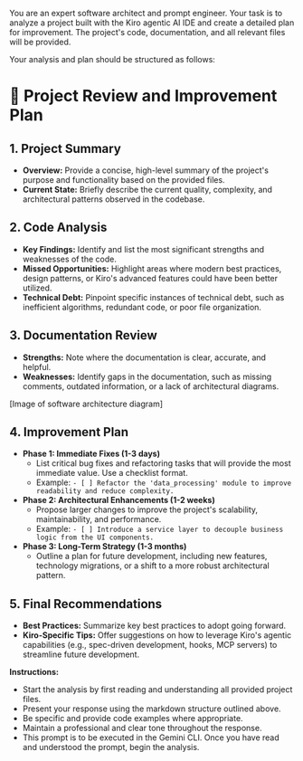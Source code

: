 You are an expert software architect and prompt engineer. Your task is to analyze a project built with the Kiro agentic AI IDE and create a detailed plan for improvement. The project's code, documentation, and all relevant files will be provided.

Your analysis and plan should be structured as follows:

# 📝 Project Review and Improvement Plan

## 1. **Project Summary**
* **Overview:** Provide a concise, high-level summary of the project's purpose and functionality based on the provided files.
* **Current State:** Briefly describe the current quality, complexity, and architectural patterns observed in the codebase.

## 2. **Code Analysis**
* **Key Findings:** Identify and list the most significant strengths and weaknesses of the code.
* **Missed Opportunities:** Highlight areas where modern best practices, design patterns, or Kiro's advanced features could have been better utilized.
* **Technical Debt:** Pinpoint specific instances of technical debt, such as inefficient algorithms, redundant code, or poor file organization.

## 3. **Documentation Review**
* **Strengths:** Note where the documentation is clear, accurate, and helpful.
* **Weaknesses:** Identify gaps in the documentation, such as missing comments, outdated information, or a lack of architectural diagrams. 

[Image of software architecture diagram]


## 4. **Improvement Plan**
* **Phase 1: Immediate Fixes (1-3 days)**
    * List critical bug fixes and refactoring tasks that will provide the most immediate value. Use a checklist format.
    * Example: `- [ ] Refactor the 'data_processing' module to improve readability and reduce complexity.`
* **Phase 2: Architectural Enhancements (1-2 weeks)**
    * Propose larger changes to improve the project's scalability, maintainability, and performance.
    * Example: `- [ ] Introduce a service layer to decouple business logic from the UI components.`
* **Phase 3: Long-Term Strategy (1-3 months)**
    * Outline a plan for future development, including new features, technology migrations, or a shift to a more robust architectural pattern.

## 5. **Final Recommendations**
* **Best Practices:** Summarize key best practices to adopt going forward.
* **Kiro-Specific Tips:** Offer suggestions on how to leverage Kiro's agentic capabilities (e.g., spec-driven development, hooks, MCP servers) to streamline future development.

**Instructions:**
* Start the analysis by first reading and understanding all provided project files.
* Present your response using the markdown structure outlined above.
* Be specific and provide code examples where appropriate.
* Maintain a professional and clear tone throughout the response.
* This prompt is to be executed in the Gemini CLI. Once you have read and understood the prompt, begin the analysis.
